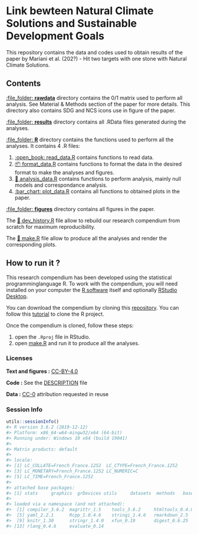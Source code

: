 
<!-- README.md is generated from README.Rmd. Please edit that file -->

# Link bewteen Natural Climate Solutions and Sustainable Development Goals

This repository contains the data and codes used to obtain results of
the paper by Mariani et al. (202?) - Hit two targets with one stone with
Natural Climate Solutions.

## Contents

[:file\_folder: **rawdata**](rawdata/) directory contains the 0/1 matrix
used to perform all analysis. See Material & Methods section of the
paper for more details. This directory also contains SDG and NCS icons
use in figure of the paper.

[:file\_folder: **results**](results/) directory contains all .RData
files generated during the analyses.

[:file\_folder: **R**](R/) directory contains the functions used to
perform all the analyses. It contains 4 .R files:

1.  [:open\_book: read\_data.R](R/read_data.R) contains functions to
    read data.
2.  [:package: format\_data.R](R/format_data.R) contains functions to
    format the data in the desired format to make the analyses and
    figures.
3.  [:microscope: analysis\_data.R](R/format_data.R) contains functions
    to perform analysis, mainly null models and correspondance analysis.
4.  [:bar\_chart: plot\_data.R](R/plot_data.R) contains all functions to
    obtained plots in the paper.

[:file\_folder: **figures**](figures/) directory contains all figures in
the paper.

The [:hammer: dev\_history.R](dev_history.R) file allow to rebuild our
research compendium from scratch for maximum reproducibility.

The [:briefcase: make.R](make.R) file allow to produce all the analyses
and render the corresponding plots.

## How to run it ?

This research compendium has been developed using the statistical
programminglanguage R. To work with the compendium, you will need
installed on your computer the [R
software](https://cloud.r-project.org/) itself and optionally [RStudio
Desktop](https://rstudio.com/products/rstudio/download/).

You can download the compendium by cloning this
[repository](https://github.com/GaelMariani/NCSSDGproj). You can follow
this
[tutorial](https://docs.github.com/en/free-pro-team@latest/github/creating-cloning-and-archiving-repositories/cloning-a-repository)
to clone the R project. <br>

Once the compendium is cloned, follow these steps:

1.  open the `.Rproj` file in RStudio.
2.  open [make.R](make.R) and run it to produce all the analyses.

### Licenses

**Text and figures :**
[CC-BY-4.0](http://creativecommons.org/licenses/by/4.0/)

**Code :** See the [DESCRIPTION](DESCRIPTION) file

**Data :** [CC-0](http://creativecommons.org/publicdomain/zero/1.0/)
attribution requested in reuse

### Session Info

``` r
utils::sessionInfo()
#> R version 3.6.2 (2019-12-12)
#> Platform: x86_64-w64-mingw32/x64 (64-bit)
#> Running under: Windows 10 x64 (build 19041)
#> 
#> Matrix products: default
#> 
#> locale:
#> [1] LC_COLLATE=French_France.1252  LC_CTYPE=French_France.1252   
#> [3] LC_MONETARY=French_France.1252 LC_NUMERIC=C                  
#> [5] LC_TIME=French_France.1252    
#> 
#> attached base packages:
#> [1] stats     graphics  grDevices utils     datasets  methods   base     
#> 
#> loaded via a namespace (and not attached):
#>  [1] compiler_3.6.2  magrittr_1.5    tools_3.6.2     htmltools_0.4.0
#>  [5] yaml_2.2.1      Rcpp_1.0.4.6    stringi_1.4.6   rmarkdown_2.5  
#>  [9] knitr_1.30      stringr_1.4.0   xfun_0.19       digest_0.6.25  
#> [13] rlang_0.4.6     evaluate_0.14
```
